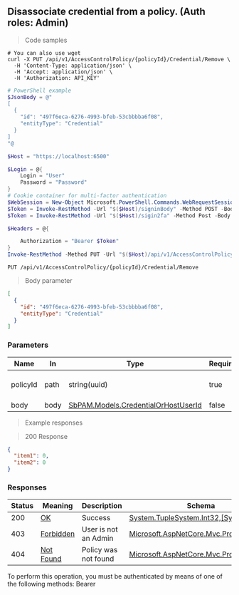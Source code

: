 
## Disassociate credential from a policy. (Auth roles: Admin)

<a id="opIdRemoveMultipleCredentialsFromPolicyAsync"></a>

> Code samples

```shell
# You can also use wget
curl -X PUT /api/v1/AccessControlPolicy/{policyId}/Credential/Remove \
  -H 'Content-Type: application/json' \
  -H 'Accept: application/json' \
  -H 'Authorization: API_KEY'

```

```powershell
# PowerShell example
$JsonBody = @"
[
  {
    "id": "497f6eca-6276-4993-bfeb-53cbbbba6f08",
    "entityType": "Credential"
  }
]
"@

$Host = "https://localhost:6500"

$Login = @{
    Login = "User"
    Password = "Password"
}
# Cookie container for multi-factor authentication
$WebSession = New-Object Microsoft.PowerShell.Commands.WebRequestSession
$Token = Invoke-RestMethod -Url "$($Host)/signinBody" -Method POST -Body (ConvertTo-Json $Login) -WebRequestSession $WebSession
$Token = Invoke-RestMethod -Url "$($Host)/sigin2fa" -Method Post -Body $MfaCode -Headers @{Authorization: "Bearer $Token"} -WebRequestSession $WebSession

$Headers = @{

    Authorization = "Bearer $Token"
}
Invoke-RestMethod -Method PUT -Url "$($Host)/api/v1/AccessControlPolicy/{policyId}/Credential/Remove" -ContentType "application/json" -Body $JsonBody -Headers $Headers
```

`PUT /api/v1/AccessControlPolicy/{policyId}/Credential/Remove`

> Body parameter

```json
[
  {
    "id": "497f6eca-6276-4993-bfeb-53cbbbba6f08",
    "entityType": "Credential"
  }
]
```

<h3 id="disassociate-credential-from-a-policy.-(auth-roles:-admin)-parameters">Parameters</h3>

|Name|In|Type|Required|Description|
|---|---|---|---|---|
|policyId|path|string(uuid)|true|Access control policy id|
|body|body|[SbPAM.Models.CredentialOrHostUserId](../Models/sbpam.models.credentialorhostuserid.md)|false|none|

> Example responses

> 200 Response

```json
{
  "item1": 0,
  "item2": 0
}
```

<h3 id="disassociate-credential-from-a-policy.-(auth-roles:-admin)-responses">Responses</h3>

|Status|Meaning|Description|Schema|
|---|---|---|---|
|200|[OK](https://tools.ietf.org/html/rfc7231#section-6.3.1)|Success|[System.TupleSystem.Int32,[System.Int32]](../Models/system.tuplesystem.int32,_system.int32.md)|
|403|[Forbidden](https://tools.ietf.org/html/rfc7231#section-6.5.3)|User is not an Admin|[Microsoft.AspNetCore.Mvc.ProblemDetails](../Models/microsoft.aspnetcore.mvc.problemdetails.md)|
|404|[Not Found](https://tools.ietf.org/html/rfc7231#section-6.5.4)|Policy was not found|[Microsoft.AspNetCore.Mvc.ProblemDetails](../Models/microsoft.aspnetcore.mvc.problemdetails.md)|

<aside class="warning">
To perform this operation, you must be authenticated by means of one of the following methods:
Bearer
</aside>


